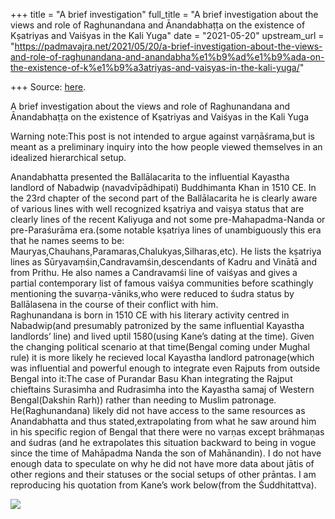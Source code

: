 +++
title = "A brief investigation"
full_title = "A brief investigation about the views and role of Raghunandana and Ānandabhaṭṭa on the existence of Kṣatriyas and Vaiśyas in the Kali Yuga"
date = "2021-05-20"
upstream_url = "https://padmavajra.net/2021/05/20/a-brief-investigation-about-the-views-and-role-of-raghunandana-and-anandabha%e1%b9%ad%e1%b9%ada-on-the-existence-of-k%e1%b9%a3atriyas-and-vaisyas-in-the-kali-yuga/"

+++
Source: [here](https://padmavajra.net/2021/05/20/a-brief-investigation-about-the-views-and-role-of-raghunandana-and-anandabha%e1%b9%ad%e1%b9%ada-on-the-existence-of-k%e1%b9%a3atriyas-and-vaisyas-in-the-kali-yuga/).

A brief investigation about the views and role of Raghunandana and Ānandabhaṭṭa on the existence of Kṣatriyas and Vaiśyas in the Kali Yuga

Warning note:This post is not intended to argue against varṇāśrama,but is meant as a preliminary inquiry into the how people viewed themselves in an idealized hierarchical setup.  
  
Anandabhatta presented the Ballālacarita to the influential Kayastha landlord of Nabadwip (navadvīpādhipati) Buddhimanta Khan in 1510 CE. In the 23rd chapter of the second part of the Ballālacarita he is clearly aware of various lines with well recognized kṣatriya and vaiṣya status that are clearly lines of the recent Kaliyuga and not some pre-Mahapadma-Nanda or pre-Paraśurāma era.(some notable kṣatriya lines of unambiguously this era that he names seems to be: Mauryas,Chauhans,Paramaras,Chalukyas,Silharas,etc). He lists the kṣatriya lines as Sūryavaṃśin,Candravamśin,descendants of Kadru and Vinātā and from Prithu. He also names a Candravamśi line of vaiśyas and gives a partial contemporary list of famous vaiśya communities before scathingly mentioning the suvarṇa-vāniks,who were reduced to śudra status by Ballālasena in the course of their conflict with him.  
Raghunandana is born in 1510 CE with his literary activity centred in Nabadwip(and presumably patronized by the same influential Kayastha landlords’ line) and lived uptil 1580(using Kane’s dating at the time). Given the changing political scenario at that time(Bengal coming under Mughal rule) it is more likely he recieved local Kayastha landlord patronage(which was influential and powerful enough to integrate even Rajputs from outside Bengal into it:The case of Purandar Basu Khan integrating the Rajput chieftains Surasimha and Rudrasimha into the Kayastha samaj of Western Bengal(Dakshin Rarh)) rather than needing to Muslim patronage. He(Raghunandana) likely did not have access to the same resources as Anandabhatta and thus stated,extrapolating from what he saw around him in his specific region of Bengal that there were no varṇas except brāhmaṇas and śudras (and he extrapolates this situation backward to being in vogue since the time of Mahāpadma Nanda the son of Mahānandin). I do not have enough data to speculate on why he did not have more data about jātis of other regions and their statuses or the social setups of other prāntas. I am reproducing his quotation from Kane’s work below(from the Śuddhitattva).

![](https://padmavajrablog.files.wordpress.com/2021/05/raghunandana_sudra_remark_0.jpeg?w=768)
